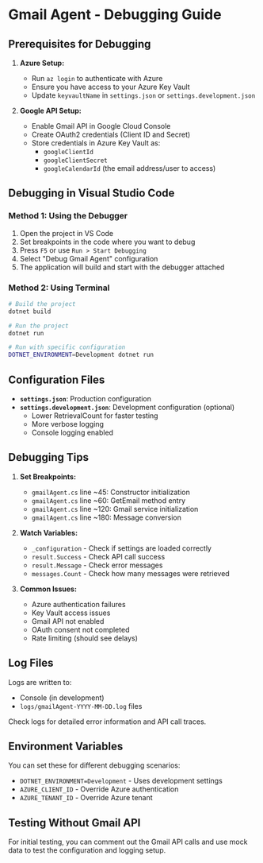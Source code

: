 # Gmail Agent - Debugging Guide

## Prerequisites for Debugging

1. **Azure Setup:**
   - Run `az login` to authenticate with Azure
   - Ensure you have access to your Azure Key Vault
   - Update `keyvaultName` in `settings.json` or `settings.development.json`

2. **Google API Setup:**
   - Enable Gmail API in Google Cloud Console
   - Create OAuth2 credentials (Client ID and Secret)
   - Store credentials in Azure Key Vault as:
     - `googleClientId`
     - `googleClientSecret`
     - `googleCalendarId` (the email address/user to access)

## Debugging in Visual Studio Code

### Method 1: Using the Debugger
1. Open the project in VS Code
2. Set breakpoints in the code where you want to debug
3. Press `F5` or use `Run > Start Debugging`
4. Select "Debug Gmail Agent" configuration
5. The application will build and start with the debugger attached

### Method 2: Using Terminal
```bash
# Build the project
dotnet build

# Run the project
dotnet run

# Run with specific configuration
DOTNET_ENVIRONMENT=Development dotnet run
```

## Configuration Files

- **`settings.json`**: Production configuration
- **`settings.development.json`**: Development configuration (optional)
  - Lower RetrievalCount for faster testing
  - More verbose logging
  - Console logging enabled

## Debugging Tips

1. **Set Breakpoints:**
   - `gmailAgent.cs` line ~45: Constructor initialization
   - `gmailAgent.cs` line ~60: GetEmail method entry
   - `gmailAgent.cs` line ~120: Gmail service initialization
   - `gmailAgent.cs` line ~180: Message conversion

2. **Watch Variables:**
   - `_configuration` - Check if settings are loaded correctly
   - `result.Success` - Check API call success
   - `result.Message` - Check error messages
   - `messages.Count` - Check how many messages were retrieved

3. **Common Issues:**
   - Azure authentication failures
   - Key Vault access issues
   - Gmail API not enabled
   - OAuth consent not completed
   - Rate limiting (should see delays)

## Log Files

Logs are written to:
- Console (in development)
- `logs/gmailAgent-YYYY-MM-DD.log` files

Check logs for detailed error information and API call traces.

## Environment Variables

You can set these for different debugging scenarios:
- `DOTNET_ENVIRONMENT=Development` - Uses development settings
- `AZURE_CLIENT_ID` - Override Azure authentication
- `AZURE_TENANT_ID` - Override Azure tenant

## Testing Without Gmail API

For initial testing, you can comment out the Gmail API calls and use mock data to test the configuration and logging setup.
